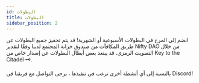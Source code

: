 ```yaml
---
id: البطولات
title: البطولات
sidebar_position: 2
---
```


انضم إلى المرح في البطولات الأسبوعية أو الشهرية! قد يتم تحفيز جميع البطولات عن طريق المكافآت من صندوق خزانة المجتمع لدينا وفقًا لتقدير Nifty DAO من خلال التصويت الرمزي. قد يبتعد بعض أبطال البطولات عن إصدار خاص من Key to the Citadel 🗝️.

بالنسبة إلى أي أنشطة أخرى ترغب في تنفيذها ، يرجى التواصل مع فريقنا في Discord!
